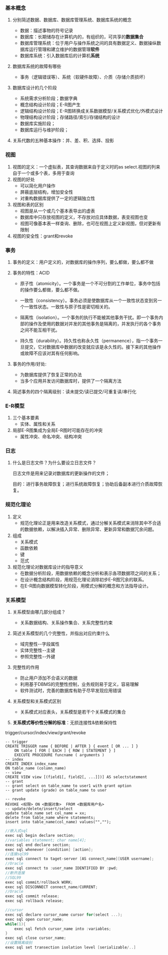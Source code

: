 ### 基本概念

1. 分别简述数据、数据库、数据库管理系统、数据库系统的概念

   * 数据：描述事物的符号记录
   * 数据库：长期储存在计算机内的，有组织的，可共享的**数据集合**
   * 数据库管理系统：位于用户与操作系统之间的具有数据定义、数据操纵数据库运行管理和建立维护的数据管理**软件**
   * 数据库系统：引入数据库后的计算机**系统**

   

2. 数据库系统的故障有哪些

   * 事务（逻辑错误等）、系统（软硬件故障）、介质（存储介质损坏）

3. 数据库设计的几个阶段

   - 系统需求分析阶段；数据字典
   - 概念结构设计阶段；E-R图产生
   - 逻辑结构设计阶段；E-R图转换成关系数据模型/关系模式优化/外模式设计
   - 物理结构设计阶段；存储路径/索引/存储结构的设计
   - 数据库实施阶段；
   - 数据库运行与维护阶段；

4. 关系代数的五种基本操作：并、差、积、选择、投影

### 视图

1. 视图的定义：一个虚拟表，其查询数据来自于定义时的as select.视图的列来自于一个或多个表，多用于查询
2. 视图的好处
   * 可以简化用户操作
   * 屏蔽底层结构，增加安全性
   * 对重构数据库提供了一定的逻辑独立性
3. 视图和表的区别
   * 视图是从一个或几个基本表导出的虚表
   * 数据库中只存放视图的定义，不存放对应具体数据，表变视图也变
   * 视图可像基本表一样查询、删除，也可在视图上定义新视图，但对更新有限制
4. 视图的安全性：grant和revoke

### 事务

1. 事务的定义：用户定义的，对数据库的操作序列，要么都做，要么都不做

2. 事务的特性：ACID

   * 原子性（atomicity）。一个事务是一个不可分割的工作单位，事务中包括的操作要么都做，要么都不做。

   * 一致性（consistency）。事务必须是使数据库从一个一致性状态变到另一个一致性状态。一致性与原子性是密切相关的。

   * 隔离性（isolation）。一个事务的执行不能被其他事务干扰。即一个事务内部的操作及使用的数据对并发的其他事务是隔离的，并发执行的各个事务之间不能互相干扰。

   * 持久性（durability）。持久性也称永久性（permanence），指一个事务一旦提交，它对数据库中数据的改变就应该是永久性的。接下来的其他操作或故障不应该对其有任何影响。

3. 事务的作用/好处:
   * 为数据库提供了恢复正常的办法
   * 当多个应用并发访问数据库时，提供了一个隔离方法

4. 简述事务的四个隔离级别：读未提交/读已提交/可重复读/串行化

### E-R模型

1. 三个基本要素
   * 实体、属性和关系
2. 局部E-R图集成为全局E-R图时可能存在的冲突
   * 属性冲突、命名冲突、结构冲突

### 日志

1. 什么是日志文件？为什么要设立日志文件？

   日志文件是用来记录对数据库的更新操作的文件；

   目的：进行事务故障恢复；进行系统故障恢复；协助后备副本进行介质故障恢复。

### 规范化理论

1. 定义
   * 规范化理论正是用来改造关系模式，通过分解关系模式来消除其中不合适的数据依赖，以解决插入异常、删除异常、更新异常和数据冗余问题。
2. 组成
   * 关系模式
   * 函数依赖
   * 键
   * 范式
3. 规范化理论对数据库设计的指导意义
   * 在数据分析阶段，用数据依赖的概念分析和表示各项数据项之间的关系；
   * 在设计概念结构阶段，用规范化理论消除初步E-R图冗余的联系。
   * 在E-R图向数据模型转化阶段，用模式分解的概念和方法指导设计。

### 关系模型

1. 关系模型由哪几部分组成？
   * 关系数据结构、关系操作集合、关系完整性约束
2. 简述关系模型的几个完整性，并指出对应约束什么
   * 域完整性--字段属性
   * 实体完整性--主键
   * 参照完整性--外键

1. 完整性的作用
   * 防止用户添加不合语义的数据
   * 利用基于DBMS的完整性控制，业务规则易于定义，容易理解
   * 软件测试时，完善的数据库有助于尽早发现应用错误
2. 关系模型和关系模式区别
   * 关系模式对应表头，关系模型是若干个关系模式的集合
3. **关系模式等价性分解的标准**：无损连接性&依赖保持性

trigger/cursor/index/view/grant/revoke

```mysql
-- trigger
CREATE TRIGGER name { BEFORE | AFTER } { event [ OR ... ] }
    ON table [ FOR [ EACH ] { ROW | STATEMENT } ]
    EXECUTE PROCEDURE funcname ( arguments )
-- index
CREATE INDEX index_name
ON table_name (column_name)
-- view
CREATE VIEW view [(field1[, field2[, ...]])] AS selectstatement
-- grant
-- grant select on table_name to user1 with grant option
-- grant update (grade) on table_name to user

-- revoke
REVOKE <权限> ON <数据对象>  FROM <数据库用户名>
-- update/delete/insert/select
update table_name set col_name = xx;
delete from table_name where statements;
insert into table_name(col_name) values("","");
```

```c
//嵌入式sql
exec sql begin declare section;
//variables statement; char name[4];
exec sql end declare section;
exec sql whenever [condition] [action];
//连接sql99
exec sql connect to taget-server [AS connect_name][USER username];
//Oracle
exec sql connect to :user_name IDENTIFIED BY :pwd;
//断开连接
//SQL99
exec sql commit/rollback WORK;
exec sql DISCONNECT connect_name/CURRENT;
//Oracle
exec sql commit release;
exec sql rollback release;

//cursor
exec sql declare cursor_name cursor for(select ...);
exec sql open cursor_name;
while(1){
    exec sql fetch cursor_name into :variables;
}
exec sql close cursor_name;
//设置隔离级别
exec sql set transection isolation level [serializable/..]
```

